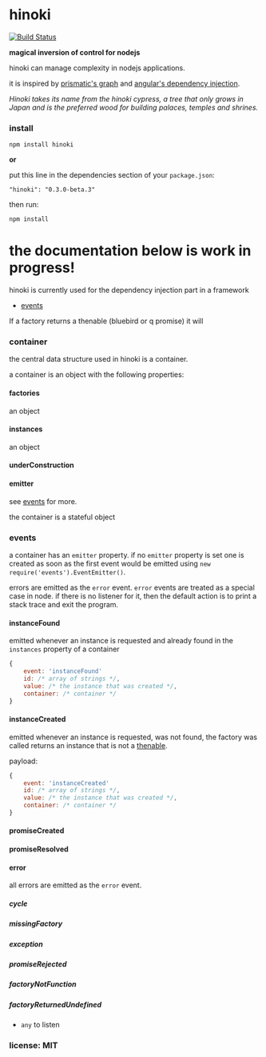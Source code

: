 # hinoki

[![Build Status](https://travis-ci.org/snd/hinoki.png)](https://travis-ci.org/snd/hinoki)

**magical inversion of control for nodejs**

hinoki can manage complexity in nodejs applications.

it is inspired by [prismatic's graph](https://github.com/Prismatic/plumbing#graph-the-functional-swiss-army-knife) and [angular's dependency injection](http://docs.angularjs.org/guide/di).

*Hinoki takes its name from the hinoki cypress, a tree that only grows in Japan and is the preferred wood for building palaces, temples and shrines.*

### install

```
npm install hinoki
```

**or**

put this line in the dependencies section of your `package.json`:

```
"hinoki": "0.3.0-beta.3"
```

then run:

```
npm install
```

# the documentation below is work in progress!

hinoki is currently used for the dependency injection part in a framework

- [events](#events)

If a factory returns a thenable (bluebird or q promise) it will 

### container

the central data structure used in hinoki is a container.

a container is an object with the following properties:

#### factories

an object

#### instances

an object

#### 

#### underConstruction

#### emitter

see [events](#events) for more.

the container is a stateful object

### events

a container has an `emitter` property.
if no `emitter` property is set one is created
as soon as the first event would be emitted using `new require('events').EventEmitter()`.

errors are emitted as the `error` event.
`error` events are treated as a special case in node.
if there is no listener for it, then the default action is to print a stack
trace and exit the program.



#### instanceFound

emitted whenever an instance is requested and already found in the
`instances` property of a container

```javascript
{
    event: 'instanceFound'
    id: /* array of strings */,
    value: /* the instance that was created */,
    container: /* container */
}
```

#### instanceCreated

emitted whenever an instance is requested, was not found, the factory was called
returns an instance that is not a [thenable](http://promises-aplus.github.io/promises-spec/).

payload:

```javascript
{
    event: 'instanceCreated'
    id: /* array of strings */,
    value: /* the instance that was created */,
    container: /* container */
}
```

#### promiseCreated

#### promiseResolved



#### error

all errors are emitted as the `error` event.

##### cycle

##### missingFactory

##### exception

##### promiseRejected

##### factoryNotFunction

##### factoryReturnedUndefined

- `any` to listen 

### license: MIT
